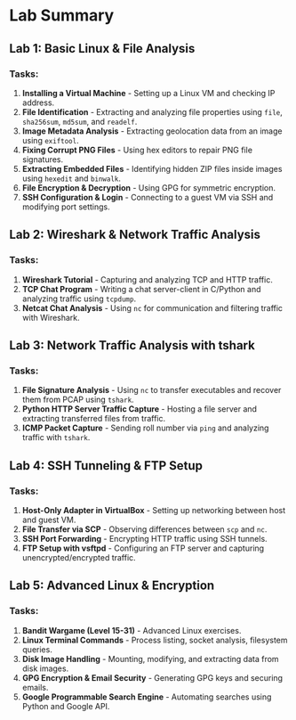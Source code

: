 # Lab Summary

## Lab 1: Basic Linux & File Analysis
### Tasks:
1. **Installing a Virtual Machine** - Setting up a Linux VM and checking IP address.
2. **File Identification** - Extracting and analyzing file properties using `file`, `sha256sum`, `md5sum`, and `readelf`.
3. **Image Metadata Analysis** - Extracting geolocation data from an image using `exiftool`.
4. **Fixing Corrupt PNG Files** - Using hex editors to repair PNG file signatures.
5. **Extracting Embedded Files** - Identifying hidden ZIP files inside images using `hexedit` and `binwalk`.
6. **File Encryption & Decryption** - Using GPG for symmetric encryption.
7. **SSH Configuration & Login** - Connecting to a guest VM via SSH and modifying port settings.

## Lab 2: Wireshark & Network Traffic Analysis
### Tasks:
1. **Wireshark Tutorial** - Capturing and analyzing TCP and HTTP traffic.
2. **TCP Chat Program** - Writing a chat server-client in C/Python and analyzing traffic using `tcpdump`.
3. **Netcat Chat Analysis** - Using `nc` for communication and filtering traffic with Wireshark.

## Lab 3: Network Traffic Analysis with tshark
### Tasks:
1. **File Signature Analysis** - Using `nc` to transfer executables and recover them from PCAP using `tshark`.
2. **Python HTTP Server Traffic Capture** - Hosting a file server and extracting transferred files from traffic.
3. **ICMP Packet Capture** - Sending roll number via `ping` and analyzing traffic with `tshark`.

## Lab 4: SSH Tunneling & FTP Setup
### Tasks:
1. **Host-Only Adapter in VirtualBox** - Setting up networking between host and guest VM.
2. **File Transfer via SCP** - Observing differences between `scp` and `nc`.
3. **SSH Port Forwarding** - Encrypting HTTP traffic using SSH tunnels.
4. **FTP Setup with vsftpd** - Configuring an FTP server and capturing unencrypted/encrypted traffic.

## Lab 5: Advanced Linux & Encryption
### Tasks:
1. **Bandit Wargame (Level 15-31)** - Advanced Linux exercises.
2. **Linux Terminal Commands** - Process listing, socket analysis, filesystem queries.
3. **Disk Image Handling** - Mounting, modifying, and extracting data from disk images.
4. **GPG Encryption & Email Security** - Generating GPG keys and securing emails.
5. **Google Programmable Search Engine** - Automating searches using Python and Google API.
